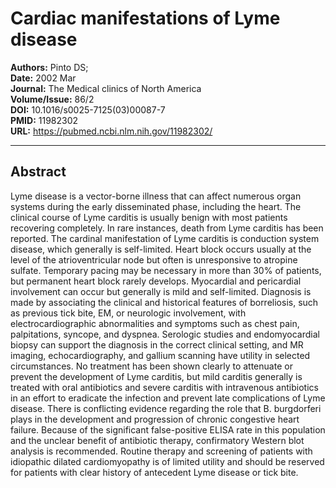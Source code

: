 # Cardiac manifestations of Lyme disease

**Authors:** Pinto DS;  
**Date:** 2002 Mar  
**Journal:** The Medical clinics of North America  
**Volume/Issue:** 86/2  
**DOI:** 10.1016/s0025-7125(03)00087-7  
**PMID:** 11982302  
**URL:** https://pubmed.ncbi.nlm.nih.gov/11982302/

---

## Abstract

Lyme disease is a vector-borne illness that can affect numerous organ systems during the early disseminated phase, including the heart. The clinical course of Lyme carditis is usually benign with most patients recovering completely. In rare instances, death from Lyme carditis has been reported. The cardinal manifestation of Lyme carditis is conduction system disease, which generally is self-limited. Heart block occurs usually at the level of the atrioventricular node but often is unresponsive to atropine sulfate. Temporary pacing may be necessary in more than 30% of patients, but permanent heart block rarely develops. Myocardial and pericardial involvement can occur but generally is mild and self-limited. Diagnosis is made by associating the clinical and historical features of borreliosis, such as previous tick bite, EM, or neurologic involvement, with electrocardiographic abnormalities and symptoms such as chest pain, palpitations, syncope, and dyspnea. Serologic studies and endomyocardial biopsy can support the diagnosis in the correct clinical setting, and MR imaging, echocardiography, and gallium scanning have utility in selected circumstances. No treatment has been shown clearly to attenuate or prevent the development of Lyme carditis, but mild carditis generally is treated with oral antibiotics and severe carditis with intravenous antibiotics in an effort to eradicate the infection and prevent late complications of Lyme disease. There is conflicting evidence regarding the role that B. burgdorferi plays in the development and progression of chronic congestive heart failure. Because of the significant false-positive ELISA rate in this population and the unclear benefit of antibiotic therapy, confirmatory Western blot analysis is recommended. Routine therapy and screening of patients with idiopathic dilated cardiomyopathy is of limited utility and should be reserved for patients with clear history of antecedent Lyme disease or tick bite.
